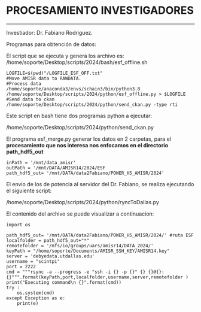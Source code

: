 # **PROCESAMIENTO INVESTIGADORES**
---

Investiador: Dr. Fabiano Rodriguez.

Programas para obtención de datos:

El script que se ejecuta y genera los archivo es:
/home/soporte/Desktop/scripts/2024/bash/esf_offline.sh

```
LOGFILE=$(pwd)"/LOGFILE_ESF_OFF.txt"
#Move AMISR data to RAWDATA.
#Process data
/home/soporte/anaconda3/envs/schain3/bin/python3.8 /home/soporte/Desktop/scripts/2024/python/esf_offline.py > $LOGFILE 
#Send data to ckan
/home/soporte/Desktop/scripts/2024/python/send_ckan.py -type rti
```

Este script en bash tiene dos programas python a ejecutar:

/home/soporte/Desktop/scripts/2024/python/send_ckan.py

El programa esf_merge.py generar los datos en 2 carpetas, para el **procesamiento que nos interesa nos enfocamos en el directorio path_hdf5_out**
```
inPath = '/mnt/data_amisr'
outPath = '/mnt/DATA/AMISR14/2024/ESF
path_hdf5_out= '/mnt/DATA/data2Fabiano/POWER_H5_AMISR/2024'
```
El envio de los de potencia al servidor del Dr. Fabiano, se realiza ejecutando el siguiente script:

/home/soporte/Desktop/scripts/2024/python/ryncToDallas.py

El contenido del archivo se puede visualizar a continuacion:
```
import os

path_hdf5_out= '/mnt/DATA/data2Fabiano/POWER_H5_AMISR/2024/' #ruta ESF
localfolder = path_hdf5_out+"*"
remotefolder = '/mfs/io/groups/uars/amisr14/DATA_2024/'
keyPath = "/home/soporte/Documents/AMISR_SSH_KEY/AMISR14.key"
server = 'debyedata.utdallas.edu'
username = "scintpi"
port = 2222
cmd = """rsync -a --progress -e "ssh -i {} -p {}" {} {}@{}:{}""".format(keyPath,port,localfolder,username,server,remotefolder )
print("Executing command\n {}".format(cmd))
try :
    os.system(cmd)
except Exception as e:
    print(e)
```

